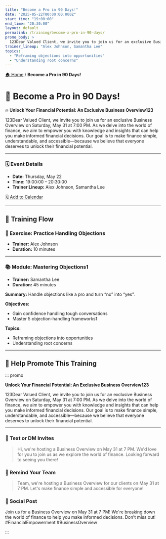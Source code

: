 ```yaml
---
title: "Become a Pro in 90 Days!"
date: "2025-05-22T00:00:00.000Z"
start_time: "19:00:00"
end_time: "20:30:00"
layout: default
permalink: /training/become-a-pro-in-90-days/
promo_body: >
  123Dear Valued Client, we invite you to join us for an exclusive Business Overview on Saturday, May 31 at 7:00 PM. As we delve into the world of finance, we aim to empower you with knowledge and insights that can help you make informed financial decisions. Our goal is to make finance simple, understandable, and accessible—because we believe that everyone deserves to unlock their financial potential.
trainer_lineup: "Alex Johnson, Samantha Lee"
topics:
  - "Reframing objections into opportunities"
  - "Understanding root concerns"
---
```


[🏠 Home](/training/) / **Become a Pro in 90 Days!**

# 📆 Become a Pro in 90 Days!  
🔥 **Unlock Your Financial Potential: An Exclusive Business Overview123**

123Dear Valued Client, we invite you to join us for an exclusive Business Overview on Saturday, May 31 at 7:00 PM. As we delve into the world of finance, we aim to empower you with knowledge and insights that can help you make informed financial decisions. Our goal is to make finance simple, understandable, and accessible—because we believe that everyone deserves to unlock their financial potential.

---

### 🗓️ Event Details

- **Date:** Thursday, May 22  
- **Time:** 19:00:00 – 20:30:00  
- **Trainer Lineup:** Alex Johnson, Samantha Lee

[🗓️ Add to Calendar](/training/ics/become-a-pro-in-90-days.ics)

---

## 🧩 Training Flow

### 🧪 Exercise: Practice Handling Objections
- **Trainer:** Alex Johnson
- **Duration:** 10 minutes

---

### 📚 Module: Mastering Objections1
- **Trainer:** Samantha Lee
- **Duration:** 45 minutes

**Summary:**
Handle objections like a pro and turn “no” into “yes”.

**Objectives:**
- Gain confidence handling tough conversations
- Master 5 objection-handling frameworks1

**Topics:**
- Reframing objections into opportunities
- Understanding root concerns

---

## 📢 Help Promote This Training

::: promo

**Unlock Your Financial Potential: An Exclusive Business Overview123**

123Dear Valued Client, we invite you to join us for an exclusive Business Overview on Saturday, May 31 at 7:00 PM. As we delve into the world of finance, we aim to empower you with knowledge and insights that can help you make informed financial decisions. Our goal is to make finance simple, understandable, and accessible—because we believe that everyone deserves to unlock their financial potential.

---

### 💬 Text or DM Invites  
> Hi, we're hosting a Business Overview on May 31 at 7 PM. We'd love for you to join us as we explore the world of finance. Looking forward to seeing you there!

### 💬 Remind Your Team  
> Team, we're hosting a Business Overview for our clients on May 31 at 7 PM. Let's make finance simple and accessible for everyone!

### 📡 Social Post  
Join us for a Business Overview on May 31 at 7 PM! We're breaking down the world of finance to help you make informed decisions. Don't miss out! #FinancialEmpowerment #BusinessOverview

:::
